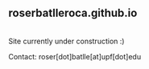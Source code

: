 <h2>roserbatlleroca.github.io</h2> <br>
Site currently under construction :) 

Contact: roser[dot]batlle[at]upf[dot]edu
